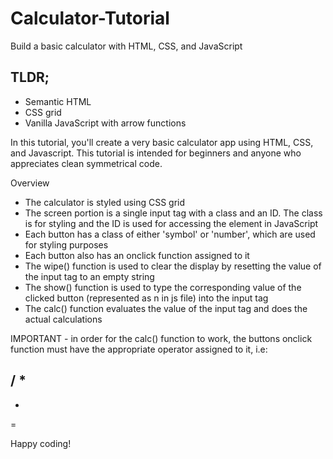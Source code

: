 # Calculator-Tutorial
Build a basic calculator with HTML, CSS, and JavaScript

## TLDR;
- Semantic HTML
- CSS grid
- Vanilla JavaScript with arrow functions

In this tutorial, you'll create a very basic calculator app using HTML, CSS, and Javascript. This tutorial is intended for beginners and anyone who appreciates clean symmetrical code.

Overview
- The calculator is styled using CSS grid
- The screen portion is a single input tag with a class and an ID. The class is for styling and the ID is used for accessing the element in JavaScript
- Each button has a class of either 'symbol' or 'number', which are used for styling purposes
- Each button also has an onclick function assigned to it
- The wipe() function is used to clear the display by resetting the value of the input tag to an empty string
- The show() function is used to type the corresponding value of the clicked button (represented as n in js file) into the input tag
- The calc() function evaluates the value of the input tag and does the actual calculations

IMPORTANT - in order for the calc() function to work, the buttons onclick function must have the appropriate operator assigned to it, i.e:

/
*
-
+
=

Happy coding!
